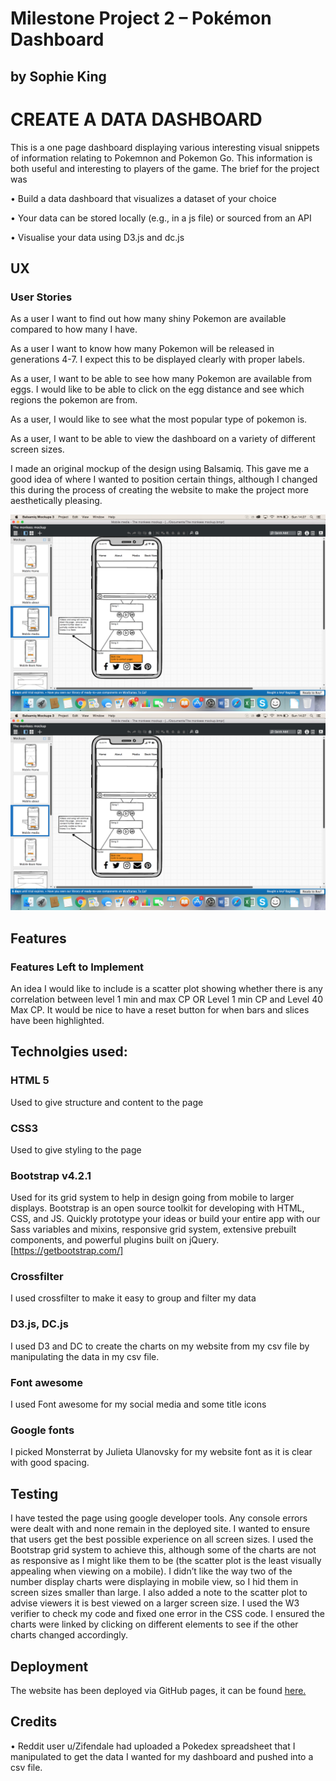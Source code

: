 # Milestone Project 2 – Pokémon Dashboard
## by Sophie King

# CREATE A DATA DASHBOARD
This is a one page dashboard displaying various interesting visual snippets of information relating to Pokemnon and Pokemon Go. This information is both useful and interesting to players of the game.
The brief for the project was

•	Build a data dashboard that visualizes a dataset of your choice

•	Your data can be stored locally (e.g., in a js file) or sourced from an API

•	Visualise your data using D3.js and dc.js


## UX
### User Stories
As a user I want to find out how many shiny Pokemon are available compared to how many I have.

As a user I want to know how many Pokemon will be released in generations 4-7. I expect this to be displayed clearly with proper labels.

As a user, I want to be able to see how many Pokemon are available from eggs. I would like to be able to click on the egg distance and see which regions the pokemon are from.

As a user, I would like to see what the most popular type of pokemon is.

As a user, I want to be able to view the dashboard on a variety of different screen sizes.

I made an original mockup of the design using Balsamiq. This gave me a good idea of where I wanted to position certain things, although I changed this during the process of creating the website to make the project more aesthetically pleasing.

![Mockup screenshot1](https://github.com/sophieroseking/milestone-one/blob/master/assets/mockup/screenshot1.png "Mockup screenshot1")
![Mockup screenshot2](https://github.com/sophieroseking/milestone-one/blob/master/assets/mockup/screenshot1.png "Mockup screenshot2")


## Features

### Features Left to Implement
An idea I would like to include is a scatter plot showing whether there is any correlation between level 1 min and max CP OR Level 1 min CP and Level 40 Max CP.
It would be nice to have a reset button for when bars and slices have been highlighted.


## Technolgies used:

### HTML 5
Used to give structure and content to the page

### CSS3
Used to give styling to the page

### Bootstrap v4.2.1
Used for its grid system to help in design going from mobile to larger displays.
Bootstrap is an open source toolkit for developing with HTML, CSS, and JS. Quickly prototype your ideas or build your entire app with our Sass variables and mixins, responsive grid system, extensive prebuilt components, and powerful plugins built on jQuery. [https://getbootstrap.com/]

### Crossfilter
I used crossfilter to make it easy to group and filter my data

### D3.js, DC.js
I used D3 and DC to create the charts on my website from my csv file by manipulating the data in my csv file.

### Font awesome
I used Font awesome for my social media and some title icons

### Google fonts
I picked Monsterrat by Julieta Ulanovsky for my website font as it is clear with good spacing.


## Testing
I have tested the page using google developer tools. Any console errors were dealt with and none remain in the deployed site.
I wanted to ensure that users get the best possible experience on all screen sizes. I used the Bootstrap grid system to achieve this, although some of the charts are not as responsive as I might like them to be (the scatter plot is the least visually appealing when viewing on a mobile). I didn’t like the way two of the number display charts were displaying in mobile view, so I hid them in screen sizes smaller than large. I also added a note to the scatter plot to advise viewers it is best viewed on a larger screen size.
I used the W3 verifier to check my code and fixed one error in the CSS code.
I ensured the charts were linked by clicking on different elements to see if the other charts changed accordingly.


## Deployment
The website has been deployed via GitHub pages, it can be found [here.](https://sophieroseking.github.io/pokedashboard/)


## Credits
•	Reddit user u/Zifendale had uploaded a Pokedex spreadsheet that I manipulated to get the data I wanted for my dashboard and pushed into a csv file.
